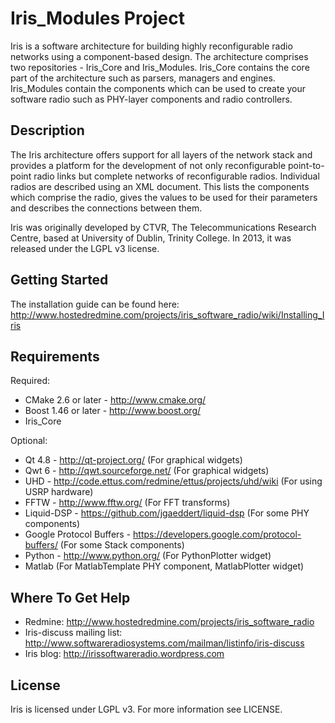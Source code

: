 # Iris_Modules Project

Iris is a software architecture for building highly reconfigurable radio networks using a component-based design. The architecture comprises two repositories - Iris_Core and Iris_Modules. Iris_Core contains the core part of the architecture such as parsers, managers and engines. Iris_Modules contain the components which can be used to create your software radio such as PHY-layer components and radio controllers.

## Description

The Iris architecture offers support for all layers of the network stack and provides a platform for the development of not only reconfigurable point-to-point radio links but complete networks of reconfigurable radios. Individual radios are described using an XML document. This lists the components which comprise the radio, gives the values to be used for their parameters and describes the connections between them.

Iris was originally developed by CTVR, The Telecommunications Research Centre, based at University of Dublin, Trinity College. In 2013, it was released under the LGPL v3 license.

## Getting Started

The installation guide can be found here: http://www.hostedredmine.com/projects/iris_software_radio/wiki/Installing_Iris

## Requirements

Required:
* CMake 2.6 or later - http://www.cmake.org/
* Boost 1.46 or later - http://www.boost.org/
* Iris_Core

Optional:
* Qt 4.8 - http://qt-project.org/ (For graphical widgets)
* Qwt 6 - http://qwt.sourceforge.net/ (For graphical widgets)
* UHD - http://code.ettus.com/redmine/ettus/projects/uhd/wiki (For using USRP hardware)
* FFTW - http://www.fftw.org/ (For FFT transforms)
* Liquid-DSP - https://github.com/jgaeddert/liquid-dsp (For some PHY components)
* Google Protocol Buffers - https://developers.google.com/protocol-buffers/ (For some Stack components)
* Python - http://www.python.org/ (For PythonPlotter widget)
* Matlab (For MatlabTemplate PHY component, MatlabPlotter widget)

## Where To Get Help

* Redmine: http://www.hostedredmine.com/projects/iris_software_radio
* Iris-discuss mailing list: http://www.softwareradiosystems.com/mailman/listinfo/iris-discuss
* Iris blog: http://irissoftwareradio.wordpress.com

## License

Iris is licensed under LGPL v3. For more information see LICENSE.

